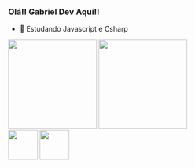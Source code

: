 ### Olá!! Gabriel Dev Aqui!! 

- 📘 Estudando Javascript e Csharp 

<div>
  <img height="180em" src="https://github-readme-stats.vercel.app/api?username=gabrielazevedodev&count_private=true&theme=radical"/>
  <img height="180em" src="https://github-readme-stats.vercel.app/api?username=gabrielazevedodev&show_icons=true&theme=radical"/>
  </div>
  
  <div>
 <img height=" 60em" src="https://cdn.jsdelivr.net/gh/devicons/devicon/icons/csharp/csharp-original.svg" />
 <img height="60em" src="https://cdn.jsdelivr.net/gh/devicons/devicon/icons/javascript/javascript-original.svg" />
  </div>
